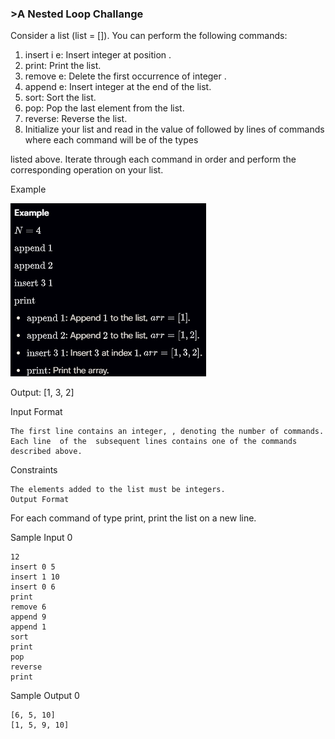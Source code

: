 ### >A Nested Loop Challange 


Consider a list (list = []). You can perform the following commands:

1) insert i e: Insert integer  at position .
2) print: Print the list.
3) remove e: Delete the first occurrence of integer .
4) append e: Insert integer  at the end of the list.
5) sort: Sort the list.
6) pop: Pop the last element from the list.
7) reverse: Reverse the list.
8) Initialize your list and read in the value of  followed by  lines of commands where each command will be of the  types 

listed above. Iterate through each command in order and perform the corresponding operation on your list.

Example

![alt text](image.png)


Output:
    [1, 3, 2]

Input Format

    The first line contains an integer, , denoting the number of commands.
    Each line  of the  subsequent lines contains one of the commands described above.

Constraints

    The elements added to the list must be integers.
    Output Format

For each command of type print, print the list on a new line.

Sample Input 0

    12
    insert 0 5
    insert 1 10
    insert 0 6
    print
    remove 6
    append 9
    append 1
    sort
    print
    pop
    reverse
    print
Sample Output 0

    [6, 5, 10]
    [1, 5, 9, 10]